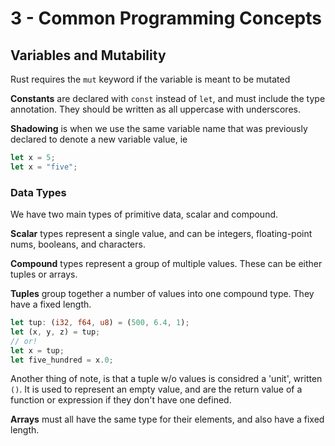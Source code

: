 # 3 - Common Programming Concepts

## Variables and Mutability

Rust requires the `mut` keyword if the variable is meant to be mutated

__Constants__ are declared with `const` instead of `let`, and must include the type annotation. They should be written as all uppercase with underscores.

__Shadowing__ is when we use the same variable name that was previously declared to denote a new variable value, ie 
```rust
let x = 5;
let x = "five";
```

### Data Types

We have two main types of primitive data, scalar and compound.

__Scalar__ types represent a single value, and can be integers, floating-point nums, booleans, and characters.

__Compound__ types represent a group of multiple values. These can be either tuples or arrays.

__Tuples__ group together a number of values into one compound type. They have a fixed length.
```rust
let tup: (i32, f64, u8) = (500, 6.4, 1);
let (x, y, z) = tup;
// or!
let x = tup;
let five_hundred = x.0;
```
Another thing of note, is that a tuple w/o values is considred a 'unit', written `()`. It is used to represent an empty value, and are the return value of a function or expression if they don't have one defined.

__Arrays__ must all have the same type for their elements, and also have a fixed length.
